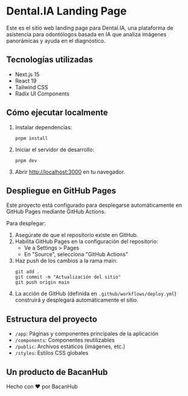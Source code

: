 # Dental.IA Landing Page

Este es el sitio web landing page para Dental.IA, una plataforma de asistencia para odontólogos basada en IA que analiza imágenes panorámicas y ayuda en el diagnóstico.

## Tecnologías utilizadas

- Next.js 15
- React 19
- Tailwind CSS
- Radix UI Components

## Cómo ejecutar localmente

1. Instalar dependencias:
   ```
   pnpm install
   ```

2. Iniciar el servidor de desarrollo:
   ```
   pnpm dev
   ```

3. Abrir [http://localhost:3000](http://localhost:3000) en tu navegador.

## Despliegue en GitHub Pages

Este proyecto está configurado para desplegarse automáticamente en GitHub Pages mediante GitHub Actions.

Para desplegar:

1. Asegúrate de que el repositorio existe en GitHub.
2. Habilita GitHub Pages en la configuración del repositorio:
   - Ve a Settings > Pages
   - En "Source", selecciona "GitHub Actions"
3. Haz push de los cambios a la rama main:
   ```
   git add .
   git commit -m "Actualización del sitio"
   git push origin main
   ```
4. La acción de GitHub (definida en `.github/workflows/deploy.yml`) construirá y desplegará automáticamente el sitio.

## Estructura del proyecto

- `/app`: Páginas y componentes principales de la aplicación
- `/components`: Componentes reutilizables
- `/public`: Archivos estáticos (imágenes, etc.)
- `/styles`: Estilos CSS globales

## Un producto de BacanHub

Hecho con ❤️ por BacanHub 